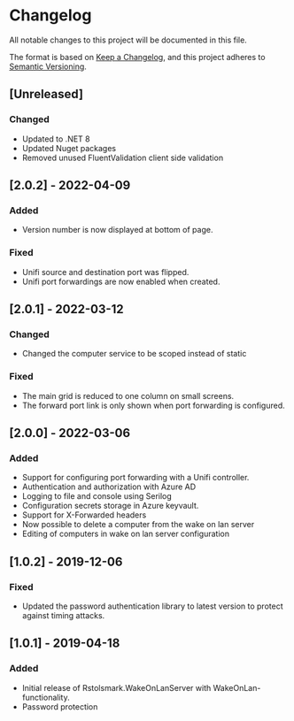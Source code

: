 # Changelog
All notable changes to this project will be documented in this file.

The format is based on [Keep a Changelog](https://keepachangelog.com/en/1.0.0/),
and this project adheres to [Semantic Versioning](https://semver.org/spec/v2.0.0.html).

## [Unreleased]
### Changed
- Updated to .NET 8
- Updated Nuget packages
- Removed unused FluentValidation client side validation 

## [2.0.2] - 2022-04-09
### Added
- Version number is now displayed at bottom of page.
### Fixed
- Unifi source and destination port was flipped.
- Unifi port forwardings are now enabled when created.

## [2.0.1] - 2022-03-12
### Changed
- Changed the computer service to be scoped instead of static
### Fixed
- The main grid is reduced to one column on small screens.
- The forward port link is only shown when port forwarding is configured.

## [2.0.0] - 2022-03-06
### Added
- Support for configuring port forwarding with a Unifi controller.
- Authentication and authorization with Azure AD
- Logging to file and console using Serilog
- Configuration secrets storage in Azure keyvault.
- Support for X-Forwarded headers
- Now possible to delete a computer from the wake on lan server
- Editing of computers in wake on lan server configuration

## [1.0.2] - 2019-12-06
### Fixed
- Updated the password authentication library to latest version to protect against timing attacks.

## [1.0.1] - 2019-04-18
### Added
- Initial release of Rstolsmark.WakeOnLanServer with WakeOnLan-functionality.
- Password protection
